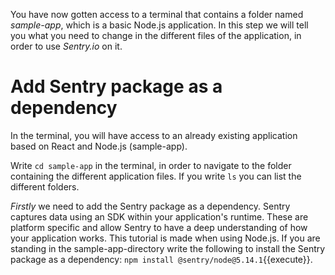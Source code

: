 You have now gotten access to a terminal that contains a folder named *sample-app*, which is a basic Node.js application. 
In this step we will tell you what you need to change in the different files of the application, in order to use *Sentry.io* on it.

# Add Sentry package as a dependency
In the terminal, you will have access to an already existing application based on React and Node.js (sample-app). 

Write `cd sample-app` in the terminal, in order to navigate to the folder containing the different application files. 
If you write `ls` you can list the different folders.

*Firstly* we need to add the Sentry package as a dependency. Sentry captures data using an SDK within your application's runtime. These are platform specific and allow Sentry to have a deep understanding of how your application works. This tutorial is made when using Node.js. If you are standing in the sample-app-directory write the following to install the Sentry package as a dependency: 
`npm install @sentry/node@5.14.1`{{execute}}.
